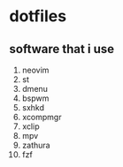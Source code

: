 # dotfiles

## software that i use

1. neovim
2. st
3. dmenu
4. bspwm
5. sxhkd
6. xcompmgr
7. xclip
8. mpv
9. zathura
10. fzf
